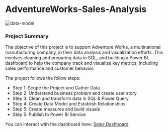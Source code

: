 # AdventureWorks-Sales-Analysis
![data-model](https://github.com/prof2022/AdventureWorks-Sales-Analysis/blob/main/Images/19d19866-78a7-4be0-9c98-3cc0b51f6509.gif)

### Project Summary
The objective of this project is to support Adventure Works, a multinational manufacturing company, in their data analysis and visualization efforts.
This involves cleaning and preparing data in SQL, and building a Power BI dashboard to help the company track and visualize key metrics, including sales performance and customer behavior.

The project follows the follow steps:


* Step 1: Scope the Project and Gather Data
* Step 2: Understand business problem and create user story
* Step 3: Clean and transform data in SQL & Power Query
* Step 4: Create Data Model and Establish Relationships
* Step 5: Create measures and build visuals
* Step 5: Publish to Power BI Service

You can interact with the dashboard here: [Sales Dashboard](https://app.powerbi.com/view?r=eyJrIjoiZGMxNGU2NDUtYmMzNC00ODRjLTgzZjItZTlhY2YyMjc0ZTI5IiwidCI6ImYyMTUyYzc1LWUxMWUtNGM0My1iNTRjLWIyY2IwYzJkNTU2MCIsImMiOjZ9)

